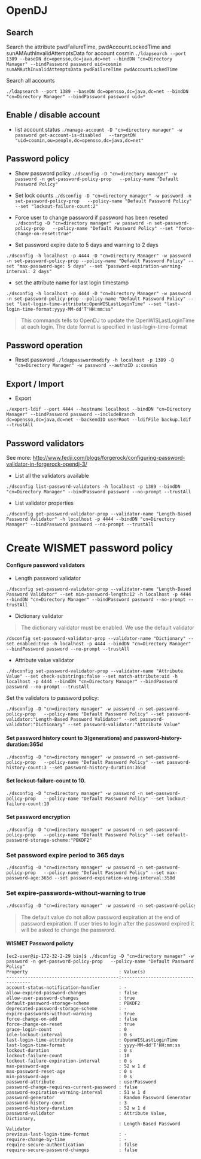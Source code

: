 # OpenDJ

## Search

Search the attribute pwdFailureTime, pwdAccountLockedTime and sunAMAuthInvalidAttemptsData for account cosmin
```./ldapsearch --port 1389 --baseDN dc=opensso,dc=java,dc=net --bindDN "cn=Directory Manager" --bindPassword password uid=cosmin sunAMAuthInvalidAttemptsData pwdFailureTime pwdAccountLockedTime```

Search all accounts
```
./ldapsearch --port 1389 --baseDN dc=opensso,dc=java,dc=net --bindDN "cn=Directory Manager" --bindPassword password uid=*
```

## Enable / disable account

- list account status
```./manage-account -D "cn=directory manager" -w password get-account-is-disabled   --targetDN "uid=cosmin,ou=people,dc=opensso,dc=java,dc=net"```


## Password policy

- Show password policy
```./dsconfig -D "cn=directory manager" -w password -n get-password-policy-prop   --policy-name "Default Password Policy"```

- Set lock counts
```./dsconfig -D "cn=directory manager" -w password -n set-password-policy-prop   --policy-name "Default Password Policy" --set "lockout-failure-count:2"```

- Force user to change password if password has been reseted
```./dsconfig -D "cn=directory manager" -w password -n set-password-policy-prop   --policy-name "Default Password Policy" --set "force-change-on-reset:true"```

- Set password expire date to 5 days and warning to 2 days
```
./dsconfig -h localhost -p 4444 -D "cn=Directory Manager" -w password -n set-password-policy-prop --policy-name "Default Password Policy" --set "max-password-age: 5 days" --set "password-expiration-warning-interval: 2 days"
```

- set the attribute name for last login timestamp
```
./dsconfig -h localhost -p 4444 -D "cn=Directory Manager" -w password -n set-password-policy-prop --policy-name "Default Password Policy" --set "last-login-time-attribute:OpenWISLastLoginTime" --set "last-login-time-format:yyyy-MM-dd'T'HH:mm:ss"
```
> This commands tells to OpenDJ to update the OpenWISLastLoginTime at each login. The date format is specified in last-login-time-format

## Password operation

- Reset password
```./ldappasswordmodify -h localhost -p 1389 -D "cn=Directory Manager" -w password --authzID u:cosmin```


## Export / Import

- Export
```
./export-ldif --port 4444 --hostname localhost --bindDN "cn=Directory Manager" --bindPassword password --includeBranch dc=opensso,dc=java,dc=net --backendID userRoot --ldifFile backup.ldif --trustAll
```
## Password validators

See more:
http://www.fedji.com/blogs/forgerock/configuring-password-validator-in-forgerock-opendj-3/

- List all the validators available
```
./dsconfig list-password-validators -h localhost -p 1389 --bindDN "cn=Directory Manager" --bindPassword password --no-prompt --trustAll
```

- List validator properties
```$xslt
./dsconfig get-password-validator-prop --validator-name "Length-Based Password Validator" -h localhost -p 4444 --bindDN "cn=Directory Manager" --bindPassword password --no-prompt --trustAll
```


# Create WISMET password policy

#### Configure password validators

- Length password validator
```$xslt
./dsconfig set-password-validator-prop --validator-name "Length-Based Password Validator" --set min-password-length:12 -h localhost -p 4444 --bindDN "cn=Directory Manager" --bindPassword password --no-prompt --trustAll
```

- Dictionary validator
> The dictionary validator must be enabled. We use the default validator
```$xslt
/dsconfig set-password-validator-prop --validator-name "Dictionary" --set enabled:true -h localhost -p 4444 --bindDN "cn=Directory Manager" --bindPassword password --no-prompt --trustAll
```

- Attribute value validator
```$xslt
./dsconfig set-password-validator-prop --validator-name "Attribute Value" --set check-substrings:false --set match-attribute:uid -h localhost -p 4444 --bindDN "cn=Directory Manager" --bindPassword password --no-prompt --trustAll
```

Set the validators to password policy:
```$xslt
./dsconfig -D "cn=directory manager" -w password -n set-password-policy-prop   --policy-name "Default Password Policy" --set password-validator:"Length-Based Password Validator" --set password-validator:"Dictionary" --set password-validator:"Attribute Value"
```
#### Set password history count to 3(generations) and password-history-duration:365d
```$xslt
./dsconfig -D "cn=directory manager" -w password -n set-password-policy-prop   --policy-name "Default Password Policy" --set password-history-count:3 --set password-history-duration:365d
```

#### Set lockout-failure-count to 10.
```$xslt
./dsconfig -D "cn=directory manager" -w password -n set-password-policy-prop   --policy-name "Default Password Policy" --set lockout-failure-count:10
```

#### Set password encryption
```$xslt
./dsconfig -D "cn=directory manager" -w password -n set-password-policy-prop   --policy-name "Default Password Policy" --set default-password-storage-scheme:"PBKDF2"
```

### Set password expire period to 365 days
```$xslt
./dsconfig -D "cn=directory manager" -w password -n set-password-policy-prop   --policy-name "Default Password Policy" --set max-password-age:365d --set password-expiration-waing-interval:358d
```

### Set expire-passwords-without-warning to true
```dtd
./dsconfig -D "cn=directory manager" -w password -n set-password-policy-prop   --policy-name "Default Password Policy" --set expire-passwords-without-warning:true
```
> The default value do not allow password expiration at the end of password expiration. If user tries to login after the password expired it will be asked to change the password.

#### WISMET Password policty 
```$xslt
[ec2-user@ip-172-32-2-29 bin]$ ./dsconfig -D "cn=directory manager" -w password -n get-password-policy-prop   --policy-name "Default Password Policy"
Property                                  : Value(s)
------------------------------------------:------------------------------------
account-status-notification-handler       : -
allow-expired-password-changes            : false
allow-user-password-changes               : true
default-password-storage-scheme           : PBKDF2
deprecated-password-storage-scheme        : -
expire-passwords-without-warning          : true
force-change-on-add                       : false
force-change-on-reset                     : true
grace-login-count                         : 0
idle-lockout-interval                     : 0 s
last-login-time-attribute                 : OpenWISLastLoginTime
last-login-time-format                    : yyyy-MM-dd'T'HH:mm:ss
lockout-duration                          : 0 s
lockout-failure-count                     : 10
lockout-failure-expiration-interval       : 0 s
max-password-age                          : 52 w 1 d
max-password-reset-age                    : 0 s
min-password-age                          : 0 s
password-attribute                        : userPassword
password-change-requires-current-password : false
password-expiration-warning-interval      : 51 w 1 d
password-generator                        : Random Password Generator
password-history-count                    : 3
password-history-duration                 : 52 w 1 d
password-validator                        : Attribute Value, Dictionary,
                                          : Length-Based Password Validator
previous-last-login-time-format           : -
require-change-by-time                    : -
require-secure-authentication             : false
require-secure-password-changes           : false
```


